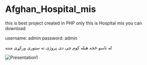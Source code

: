 # Afghan_Hospital_mis
this is best project created in PHP only this is Hospital mis you can download

username: admin
password: admin


له تاسو څخه هیله کوم چی دی پروژی ته ستوری ورکړی
مننه

![Presentation1](https://user-images.githubusercontent.com/50979169/106516155-46597e00-64f4-11eb-9b04-ef26ffb62f85.jpg)
